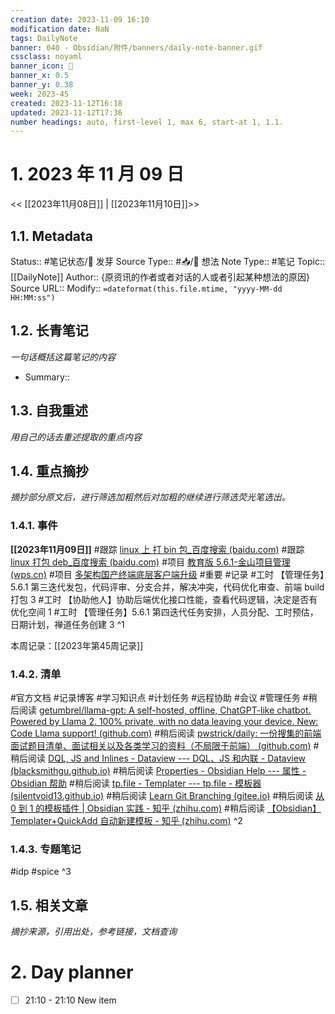 ```yaml
---
creation date: 2023-11-09 16:10
modification date: NaN
tags: DailyNote
banner: 040 - Obsidian/附件/banners/daily-note-banner.gif
cssclass: noyaml
banner_icon: 💌
banner_x: 0.5
banner_y: 0.38
week: 2023-45
created: 2023-11-12T16:18
updated: 2023-11-12T17:36
number headings: auto, first-level 1, max 6, start-at 1, 1.1.
---
```


# 1. 2023 年 11 月 09 日

<< [[2023年11月08日]] | [[2023年11月10日]]>>

## 1.1. Metadata

Status:: #笔记状态/🌱 发芽
Source Type:: #📥/💭 想法
Note Type:: #笔记
Topic:: [[DailyNote]]
Author:: {原资讯的作者或者对话的人或者引起某种想法的原因}
Source URL::
Modify:: `=dateformat(this.file.mtime, "yyyy-MM-dd HH:MM:ss")`

## 1.2. 长青笔记

_一句话概括这篇笔记的内容_

- Summary::

## 1.3. 自我重述

_用自己的话去重述提取的重点内容_

## 1.4. 重点摘抄

_摘抄部分原文后，进行筛选加粗然后对加粗的继续进行筛选荧光笔选出。_

### 1.4.1. 事件

**[[2023年11月09日]]** 
#跟踪 [linux 上 打 bin 包\_百度搜索 (baidu.com)](https://www.baidu.com/s?ie=utf-8&f=8&rsv_bp=1&ch=&tn=68018901_3_dg&bar=&wd=linux%E4%B8%8A+%E6%89%93bin%E5%8C%85&oq=obsidian%2520metadata%25E4%25B8%25AD%2520%25E5%258F%25AF%25E4%25BB%25A5%25E4%25BD%25BF%25E7%2594%25A8%2520templater%25E8%25AF%25AD%25E6%25B3%2595%2520dataview%25E8%25AF%25AD%25E6%25B3%2595&rsv_pq=d6153c5d0010afbe&rsv_t=1db1hx84Xnk%2Bb5lzCEN5po64%2FruKQI4XOcyAux8tROSmuWT2jEy3W677zgrDl2%2Ffn9xfYw&rqlang=cn&rsv_enter=1&rsv_btype=t&prefixsug=linux%25E4%25B8%258A%2520%25E6%2589%2593bin%25E5%258C%2585&rsp=3&rsv_dl=tb&inputT=12527)
#跟踪 [linux 打包 deb\_百度搜索 (baidu.com)](https://www.baidu.com/s?ie=utf-8&f=3&rsv_bp=1&ch=&tn=68018901_3_dg&bar=&wd=linux+%E6%89%93%E5%8C%85deb&oq=linux%25E4%25B8%258A%2520%25E6%2589%2593bin%25E5%258C%2585&rsv_pq=eeccf10e0000686a&rsv_t=e953MxsLGE6pi73iVAMmrZyepZNwDGWH6cc3B4vxvh8qAzBYtNTd%2FQ0TqMZTKtsRAcL80Q&rqlang=cn&rsv_enter=1&rsv_btype=t&prefixsug=linux%25E4%25B8%258A%2520%25E6%2589%2593%25E5%258C%2585&rsp=2&rsv_dl=ts_2&inputT=4318)
#项目 [教育版 5.6.1-金山项目管理 (wps.cn)](https://pm.wps.cn/?vcl_cli=st&group_id=1769798260#/project/1689748253699124?viewId=1689748253716436)
#项目 [多架构国产终端底层客户端升级](http://172.16.203.30:8019/edu561/#id=9bvxz2&p=%E5%A4%9A%E6%9E%B6%E6%9E%84%E5%9B%BD%E4%BA%A7%E7%BB%88%E7%AB%AF%E5%BA%95%E5%B1%82%E5%AE%A2%E6%88%B7%E7%AB%AF%E5%8D%87%E7%BA%A7&g=1)
#重要 
#记录
#工时 【管理任务】5.6.1 第三迭代发包，代码评审、分支合并，解决冲突，代码优化审查、前端 build 打包 3 
#工时 【协助他人】协助后端优化接口性能，查看代码逻辑，决定是否有优化空间 1
#工时 【管理任务】5.6.1 第四迭代任务安排，人员分配、工时预估，日期计划，禅道任务创建 3
^1

本周记录：[[2023年第45周记录]]

### 1.4.2. 清单

#官方文档 #记录博客 #学习知识点 #计划任务 #远程协助 #会议 #管理任务 
#稍后阅读 [getumbrel/llama-gpt: A self-hosted, offline, ChatGPT-like chatbot. Powered by Llama 2. 100% private, with no data leaving your device. New: Code Llama support! (github.com)](https://github.com/getumbrel/llama-gpt)
#稍后阅读 [pwstrick/daily: 一份搜集的前端面试题目清单、面试相关以及各类学习的资料（不局限于前端） (github.com)](https://github.com/pwstrick/daily)
#稍后阅读 [DQL, JS and Inlines - Dataview --- DQL、JS 和内联 - Dataview (blacksmithgu.github.io)](https://blacksmithgu.github.io/obsidian-dataview/queries/dql-js-inline/) 
#稍后阅读 [Properties - Obsidian Help --- 属性 - Obsidian 帮助](https://help.obsidian.md/Editing+and+formatting/Properties)
#稍后阅读 [tp.file - Templater --- tp.file - 模板器 (silentvoid13.github.io)](https://silentvoid13.github.io/Templater/internal-functions/internal-modules/file-module.html#tpfiletags) 
#稍后阅读 [Learn Git Branching (gitee.io)](https://oschina.gitee.io/learn-git-branching/) 
#稍后阅读 [从 0 到 1 的模板插件 | Obsidian 实践 - 知乎 (zhihu.com)](https://zhuanlan.zhihu.com/p/636397784) 
#稍后阅读 [【Obsidian】Templater+QuickAdd 自动新建模板 - 知乎 (zhihu.com)](https://zhuanlan.zhihu.com/p/603751508)
^2

### 1.4.3. 专题笔记

#idp
#spice
^3

## 1.5. 相关文章

_摘抄来源，引用出处，参考链接，文档查询_

# 2. Day planner

- [ ] 21:10 - 21:10 New item
